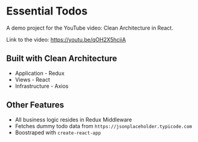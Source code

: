 # Essential Todos
A demo project for the YouTube video: Clean Architecture in React.

Link to the video: https://youtu.be/qOH2X5hciiA

## Built with Clean Architecture
- Application - Redux
- Views - React
- Infrastructure - Axios

## Other Features
- All business logic resides in Redux Middleware
- Fetches dummy todo data from `https://jsonplaceholder.typicode.com`
- Boostraped with `create-react-app`
